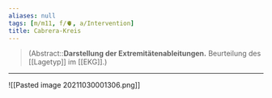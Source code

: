 ```yaml
---
aliases: null
tags: [m/m11, f/🫀, a/Intervention]
title: Cabrera-Kreis
---
```

> (Abstract::**Darstellung der Extremitätenableitungen.** Beurteilung des [[Lagetyp]] im [[EKG]].)

---
![[Pasted image 20211030001306.png]]